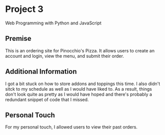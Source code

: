 # Project 3

Web Programming with Python and JavaScript

## Premise

This is an ordering site for Pinocchio's Pizza. It allows users to create an
account and login, view the menu, and submit their order.

## Additional Information

I got a bit stuck on how to store addons and toppings this time. I also didn't
sitck to my schedule as well as I would have liked to. As a result, things don't
look quite as pretty as I would have hoped and there's probably a redundant
snippet of code that I missed.

## Personal Touch

For my personal touch, I allowed users to view their past orders.
